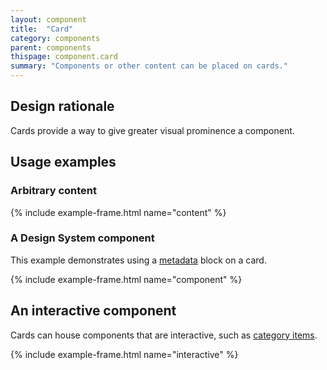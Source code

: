 ```yaml
---
layout: component
title:  "Card"
category: components
parent: components
thispage: component.card
summary: "Components or other content can be placed on cards."
---
```


## Design rationale

Cards provide a way to give greater visual prominence a component.

## Usage examples

### Arbitrary content

{% include example-frame.html name="content" %}

### A Design System component

This example demonstrates using a [metadata](/components/metadata) block on a card.

{% include example-frame.html name="component" %}


## An interactive component

Cards can house components that are interactive, such as [category items](components/category-item).

{% include example-frame.html name="interactive" %}
